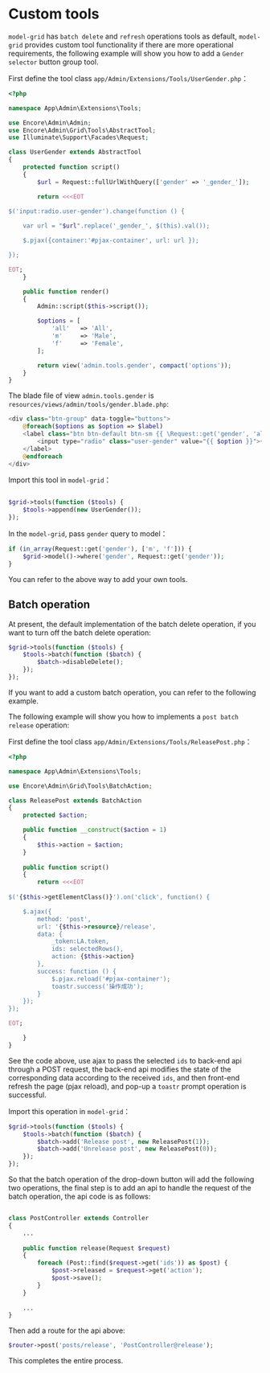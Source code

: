 # Custom tools

`model-grid` has `batch delete` and `refresh` operations tools as default, `model-grid` provides custom tool
functionality if there are more operational requirements, the following example will show you how to add
a `Gender selector` button group tool.

First define the tool class `app/Admin/Extensions/Tools/UserGender.php`：

```php
<?php

namespace App\Admin\Extensions\Tools;

use Encore\Admin\Admin;
use Encore\Admin\Grid\Tools\AbstractTool;
use Illuminate\Support\Facades\Request;

class UserGender extends AbstractTool
{
    protected function script()
    {
        $url = Request::fullUrlWithQuery(['gender' => '_gender_']);

        return <<<EOT
    
$('input:radio.user-gender').change(function () {

    var url = "$url".replace('_gender_', $(this).val());

    $.pjax({container:'#pjax-container', url: url });

});

EOT;
    }

    public function render()
    {
        Admin::script($this->script());

        $options = [
            'all'   => 'All',
            'm'     => 'Male',
            'f'     => 'Female',
        ];

        return view('admin.tools.gender', compact('options'));
    }
}

```

The blade file of view `admin.tools.gender` is `resources/views/admin/tools/gender.blade.php`:

```php
<div class="btn-group" data-toggle="buttons">
    @foreach($options as $option => $label)
    <label class="btn btn-default btn-sm {{ \Request::get('gender', 'all') == $option ? 'active' : '' }}">
        <input type="radio" class="user-gender" value="{{ $option }}">{{$label}}
    </label>
    @endforeach
</div>
```

Import this tool in `model-grid`：

```php

$grid->tools(function ($tools) {
    $tools->append(new UserGender());
});

```

In the `model-grid`, pass `gender` query to model：

```php
if (in_array(Request::get('gender'), ['m', 'f'])) {
    $grid->model()->where('gender', Request::get('gender'));
}
```

You can refer to the above way to add your own tools.

## Batch operation

At present, the default implementation of the batch delete operation, if you want to turn off the batch delete
operation:

```php
$grid->tools(function ($tools) {
    $tools->batch(function ($batch) {
        $batch->disableDelete();
    });
});

```

If you want to add a custom batch operation, you can refer to the following example.

The following example will show you how to implements a `post batch release` operation:

First define the tool class `app/Admin/Extensions/Tools/ReleasePost.php`：

```php
<?php

namespace App\Admin\Extensions\Tools;

use Encore\Admin\Grid\Tools\BatchAction;

class ReleasePost extends BatchAction
{
    protected $action;

    public function __construct($action = 1)
    {
        $this->action = $action;
    }
    
    public function script()
    {
        return <<<EOT
        
$('{$this->getElementClass()}').on('click', function() {

    $.ajax({
        method: 'post',
        url: '{$this->resource}/release',
        data: {
            _token:LA.token,
            ids: selectedRows(),
            action: {$this->action}
        },
        success: function () {
            $.pjax.reload('#pjax-container');
            toastr.success('操作成功');
        }
    });
});

EOT;

    }
}
```

See the code above, use ajax to pass the selected `ids` to back-end api through a POST request, the back-end api
modifies the state of the corresponding data according to the received `ids`, and then front-end refresh the page (pjax
reload), and pop-up a `toastr` prompt operation is successful.

Import this operation in `model-grid`：

```php
$grid->tools(function ($tools) {
    $tools->batch(function ($batch) {
        $batch->add('Release post', new ReleasePost(1));
        $batch->add('Unrelease post', new ReleasePost(0));
    });
});
```

So that the batch operation of the drop-down button will add the following two operations, the final step is to add an
api to handle the request of the batch operation, the api code is as follows:

```php

class PostController extends Controller
{
    ...
    
    public function release(Request $request)
    {
        foreach (Post::find($request->get('ids')) as $post) {
            $post->released = $request->get('action');
            $post->save();
        }
    }
    
    ...
}
```

Then add a route for the api above:

```php
$router->post('posts/release', 'PostController@release');
```

This completes the entire process.